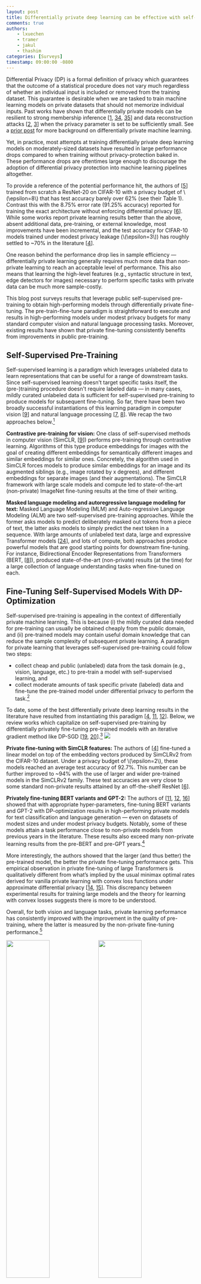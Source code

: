 ```yaml
---
layout: post
title: Differentially private deep learning can be effective with self-supervised models
comments: true
authors: 
    - lxuechen
    - tramer
    - jakul
    - thashim
categories: [Surveys]
timestamp: 09:00:00 -0800
---
```


Differential Privacy (DP) is a formal definition of privacy which guarantees that the outcome of a statistical procedure does not vary much regardless of whether an individual input is included or removed from the training dataset. 
This guarantee is desirable when we are tasked to train machine learning models on private datasets that should not memorize individual inputs. 
Past works have shown that differentially private models can be resilient to strong membership inference [[1](https://proceedings.mlr.press/v37/kairouz15.html), [34](https://ieeexplore.ieee.org/abstract/document/9519424), [35](https://proceedings.neurips.cc/paper/2020/hash/fc4ddc15f9f4b4b06ef7844d6bb53abf-Abstract.html)] and data reconstruction attacks [[2](https://www.usenix.org/conference/usenixsecurity19/presentation/carlini), [3](https://arxiv.org/abs/2201.12383)] when the privacy parameter is set to be sufficiently small. 
See a [prior post](https://differentialprivacy.org/how-to-deploy-ml-with-dp/) for more background on differentially private machine learning.

Yet, in practice, most attempts at training differentially private deep learning models on moderately-sized datasets have resulted in large performance drops compared to when training without privacy-protection baked in. 
These performance drops are oftentimes large enough to discourage the adoption of differential privacy protection into machine learning pipelines altogether. 

To provide a reference of the potential performance hit, the authors of [[5](https://arxiv.org/abs/2102.12677)] trained from scratch a ResNet-20 on CIFAR-10 with a privacy budget of \\\(\epsilon=8\\\) that has test accuracy barely over 62% (see their Table 1). 
Contrast this with the 8.75% error rate (91.25% accuracy) reported for training the exact architecture without enforcing differential privacy [[6](https://openaccess.thecvf.com/content_cvpr_2016/html/He_Deep_Residual_Learning_CVPR_2016_paper.html)]. 
While some works report private learning results better than the above, absent additional data, pre-training, or external knowledge, most improvements have been incremental, and the test accuracy for CIFAR-10 models trained under modest privacy leakage (\\\(\epsilon=3\\\)) has roughly settled to ~70% in the literature [[4](https://arxiv.org/abs/2011.11660)]. 

One reason behind the performance drop lies in sample efficiency — differentially private learning generally requires much more data than non-private learning to reach an acceptable level of performance. 
This also means that learning the high-level features (e.g., syntactic structure in text, edge detectors for images) necessary to perform specific tasks with private data can be much more sample-costly. 

This blog post surveys results that leverage public self-supervised pre-training to obtain high-performing models through differentially private fine-tuning.
The pre-train-fine-tune paradigm is straightforward to execute and results in high-performing models under modest privacy budgets for many standard computer vision and natural language processing tasks. 
Moreover, existing results have shown that private fine-tuning consistently benefits from improvements in public pre-training. 

## Self-Supervised Pre-Training

Self-supervised learning is a paradigm which leverages unlabeled data to learn representations that can be useful for a range of downstream tasks.
Since self-supervised learning doesn't target specific tasks itself, 
the (pre-)training procedure doesn't require labeled data — in many cases, mildly curated unlabeled data is sufficient for self-supervised pre-training to produce models for subsequent fine-tuning. 
So far, there have been two broadly successful instantiations of this learning paradigm in computer vision [[9](http://proceedings.mlr.press/v119/chen20j.html)] and natural language processing [[7](https://www.cs.ubc.ca/~amuham01/LING530/papers/radford2018improving.pdf), [8](https://arxiv.org/abs/1810.04805)]. 
We recap the two approaches below.[^1]

**Contrastive pre-training for vision:** 
One class of self-supervised methods in computer vision (SimCLR, [[9](http://proceedings.mlr.press/v119/chen20j.html)]) performs pre-training through contrastive learning. 
Algorithms of this type produce embeddings for images with the goal of creating different embeddings for semantically different images and similar embeddings for similar ones. 
Concretely, the algorithm used in SimCLR forces models to produce similar embeddings for an image and its augmented siblings (e.g., image rotated by x degrees), 
and different embeddings for separate images (and their augmentations). 
The SimCLR framework with large scale models and compute led to state-of-the-art (non-private) ImageNet fine-tuning results at the time of their writing. 

**Masked language modeling and autoregressive language modeling for text:** 
Masked Language Modeling (MLM) and Auto-regressive Language Modeling (ALM) are two self-supervised pre-training approaches. 
While the former asks models to predict deliberately masked out tokens from a piece of text, the latter asks models to simply predict the next token in a sequence. 
With large amounts of unlabeled text data, large and expressive Transformer models [[24](https://proceedings.neurips.cc/paper/2017/hash/3f5ee243547dee91fbd053c1c4a845aa-Abstract.html)], and lots of compute, both approaches produce powerful models that are good starting points for downstream fine-tuning. 
For instance, Bidirectional Encoder Representations from Transformers (BERT, [[8](https://arxiv.org/abs/1810.04805)]), produced state-of-the-art (non-private) results (at the time) for a large collection of language understanding tasks when fine-tuned on each. 

## Fine-Tuning Self-Supervised Models With DP-Optimization
Self-supervised pre-training is appealing in the context of differentially private machine learning. 
This is because (i) the mildly curated data needed for pre-training can usually be obtained cheaply from the public domain, and (ii) pre-trained models may contain useful domain knowledge that can reduce the sample complexity of subsequent private learning. 
A paradigm for private learning that leverages self-supervised pre-training could follow two steps:

- collect cheap and public (unlabeled) data from the task domain (e.g., vision, language, etc.) to pre-train a model with self-supervised learning, and
- collect moderate amounts of task specific private (labeled) data and fine-tune the pre-trained model under differential privacy to perform the task.[^2]

To date, some of the best differentially private deep learning results in the literature have resulted from instantiating this paradigm [[4](https://arxiv.org/abs/2011.11660), [11](https://arxiv.org/abs/2110.05679), [12](https://arxiv.org/abs/2110.06500)].
Below, we review works which capitalize on self-supervised pre-training by differentially privately fine-tuning pre-trained models with an iterative gradient method like DP-SGD [[19](https://dl.acm.org/doi/abs/10.1145/2976749.2978318), [20](https://ieeexplore.ieee.org/abstract/document/6736861)].[^3]
![](/images/fine-tuning-paradigm.png)

**Private fine-tuning with SimCLR features:** 
The authors of [[4](https://arxiv.org/abs/2011.11660)] fine-tuned a linear model on top of the embedding vectors produced by SimCLRv2 from the CIFAR-10 dataset. Under a privacy budget of \\\(\epsilon=2\\\), 
these models reached an average test accuracy of 92.7%. This number can be further improved to ~94% with the use of larger and wider pre-trained models in the SimCLRv2 family. 
These test accuracies are very close to some standard non-private results attained by an off-the-shelf ResNet [[6](https://openaccess.thecvf.com/content_cvpr_2016/html/He_Deep_Residual_Learning_CVPR_2016_paper.html)]. 

**Privately fine-tuning BERT variants and GPT-2:** 
The authors of [[11](https://arxiv.org/abs/2110.05679), [12](https://arxiv.org/abs/2110.06500), [16](http://proceedings.mlr.press/v139/yu21f.html)] showed that with appropriate hyper-parameters, fine-tuning BERT variants and GPT-2 with DP-optimization results in high-performing private models for text classification and language generation — even on datasets of modest sizes and under modest privacy budgets. 
Notably, some of these models attain a task performance close to non-private models from previous years in the literature. 
These results also exceed many non-private learning results from the pre-BERT and pre-GPT years.[^4]

More interestingly, the authors showed that the larger (and thus better) the pre-trained model, the better the private fine-tuning performance gets. 
This empirical observation in private fine-tuning of large Transformers is qualitatively different from what’s implied by the usual minimax optimal rates derived for vanilla private learning with convex loss functions under approximate differential privacy [[14](https://ieeexplore.ieee.org/abstract/document/6979031), [15](https://proceedings.neurips.cc/paper/2019/hash/3bd8fdb090f1f5eb66a00c84dbc5ad51-Abstract.html)]. 
This discrepancy between experimental results for training large models and the theory for learning with convex losses suggests there is more to be understood.

Overall, for both vision and language tasks, private learning performance has consistently improved with the improvement in the quality of pre-training, 
where the latter is measured by the non-private fine-tuning performance.[^5]

<p float="left">
  <img src="../images/figure1_classification.png" width="48%" />
  <img src="../images/figure1_generation.png" width="48%" /> 
  <caption>Figure 1: Privately fine-tuning better (and larger) pre-trained models lead to consistently improving performance for text classification and language generation. 
Left: text classification on MNLI [[25](https://arxiv.org/abs/1704.05426)]. Right: language generation on E2E [[26](https://arxiv.org/abs/1706.09254)].</caption>
</p>

## Conclusion and Outlook

We surveyed recent works in the literature that obtained highly performant private machine learning models leveraging self-supervised pre-training. 
Common to these results is the trend that the performance of private learning consistently improved with the quality of public pre-training. 
We therefore anticipate that the general paradigm may be useful in additional settings (e.g., federated learning) and tasks (e.g., private synthetic image generation), and lead to better private learning results. 

We have thus far assumed that the data for public pre-training can be cheaply obtained.
This, however, does not imply that determining whether a particular source of data is appropriate for public pre-training is an easy problem.
Using publicly available data is not necessarily risk-free in terms of privacy.
For instance, the authors of [[33](https://www.usenix.org/conference/usenixsecurity21/presentation/carlini-extracting)] were able to extract personally identifiable information from a GPT-2 model pre-trained on data scraped from the public internet.

Self-supervised pre-training has led to progress in private deep learning, but leveraging pre-trained models alone will not address several fundamental challenges to differentially private learning.
First and foremost, the datasets of machine learning tasks may be sampled from long-tailed distributions [[21](https://proceedings.neurips.cc/paper/2020/hash/1e14bfe2714193e7af5abc64ecbd6b46-Abstract.html)]. 
When privately trained on such datasets, a machine learning model may fail to acquire the learning signal necessary to perform accurate predictions for examples on the tail [[28](https://dl.acm.org/doi/abs/10.1145/3442188.3445934)] or from underrepresented (sub)populations [[29](https://proceedings.neurips.cc/paper/2019/hash/fc0de4e0396fff257ea362983c2dda5a-Abstract.html)]. 
Second, many machine learning problems are in a domain where public data (even unlabeled data) may be sparse, e.g., medical imaging. 
Developing refined versions of the pre-train-fine-tune approach for problems from these domains is an interesting avenue for future work.

Lastly, differential privacy as one specific definition of privacy may not capture all that’s desired for privacy in reality. 
For instance, while differentially private algorithms naturally give machine unlearning guarantees [[30](https://ieeexplore.ieee.org/abstract/document/9519428), [32](https://ieeexplore.ieee.org/abstract/document/7163042)], tailored unlearning algorithms tend to have higher capacities of unlearning [[31](https://proceedings.neurips.cc/paper/2021/hash/9627c45df543c816a3ddf2d8ea686a99-Abstract.html)].
In addition, what constitutes a record in the differential privacy framework can oftentimes be unclear. 
Inappropriately defined example boundaries can create correlated records which cause differential privacy guarantees to degrade [[22](https://arxiv.org/abs/1603.01508)].
Moreover, differential privacy guarantees won't directly prevent the inference of private data outside the original context [[23](https://heinonline.org/hol-cgi-bin/get_pdf.cgi?handle=hein.journals/washlr79&section=16)]. 
These are fundamental limitations of differential privacy which improvements to differentially private learning won't touch on.

[^1]: Authors of [[18](https://arxiv.org/abs/2108.07258)] framed these self-supervised models which are trained on broad data at scale that are adaptable to a wide range of downstream tasks as “foundation models”.

[^2]: The idea of privately fine-tuning a publicly pre-trained model certainly isn’t new. One of the first differentially private deep learning papers [[19](https://arxiv.org/abs/1607.00133)] considered an experiment which fine-tuned convolutional nets on CIFAR-10 which were pre-trained on CIFAR-100. Results on privately fine-tuning *self-supervised* models are, on the other hand, more recent. Covering these results is our main focus here.

[^3]: Blue and pink sphere avatars taken from [[18](https://arxiv.org/abs/2108.07258)]. Credit to [Drew A. Hudson](https://cs.stanford.edu/~dorarad/) for making these. 

[^4]: Hyper-parameters that work well for non-private learning typically aren't those that work best for differentially private learning [[27](https://openreview.net/pdf?id=rJg851rYwH)]. It’s crucial to use a large batch size, a small clipping norm, an appropriate learning rate, and a reasonably large number of training epochs to obtain the mentioned private learning results [[11](https://arxiv.org/abs/2110.05679)]. 

[^5]: Since the pre-training data for large language models are oftentimes collected through large scale web scraping (e.g., WebText), a common concern is that some training and test instances for downstream tasks may already appear in the pre-training data. Self-supervised pre-training therefore can give models an opportunity to “see” this data even before they are privately fine-tuned. Authors of [[17](https://d4mucfpksywv.cloudfront.net/better-language-models/language_models_are_unsupervised_multitask_learners.pdf)] confirmed that there is a 1-6% overlap between the test set of many natural language processing tasks and the pre-training data they collected (WebText); these common tasks, however, don't include those studied by authors of [[11](https://arxiv.org/abs/2110.05679)]. The numbers suggest a possibility that existing private fine-tuning results in the literature could be slightly inflated compared to when the pre-training data didn’t contain any instance for any downstream task for which evaluation was performed. 

## Acknowledgements

The authors thank Nicolas Papernot and Gautam Kamath for detailed feedback and edit suggestions. 

---

## References
[1] Rahman MA, Rahman T, Laganière R, Mohammed N, Wang Y. Membership Inference Attack against Differentially Private Deep Learning Model. Trans. Data Priv.. 2018 Apr 1;11(1):61-79.

[2] Carlini N, Liu C, Erlingsson Ú, Kos J, Song D. The secret sharer: Evaluating and testing unintended memorization in neural networks. In 28th USENIX Security Symposium (USENIX Security 19) 2019 (pp. 267-284).

[3] Guo C, Karrer B, Chaudhuri K, van der Maaten L. Bounding Training Data Reconstruction in Private (Deep) Learning. arXiv preprint arXiv:2201.12383. 2022 Jan 28.

[4] Tramer F, Boneh D. Differentially private learning needs better features (or much more data). arXiv preprint arXiv:2011.11660. 2020 Nov 23.

[5] Yu D, Zhang H, Chen W, Liu TY. Do not let privacy overbill utility: Gradient embedding perturbation for private learning. arXiv preprint arXiv:2102.12677. 2021 Feb 25.

[6] He K, Zhang X, Ren S, Sun J. Deep residual learning for image recognition. InProceedings of the IEEE conference on computer vision and pattern recognition 2016 (pp. 770-778).

[7] Radford A, Narasimhan K, Salimans T, Sutskever I. Improving language understanding by generative pre-training.

[8] Devlin J, Chang MW, Lee K, Toutanova K. Bert: Pre-training of deep bidirectional transformers for language understanding. arXiv preprint arXiv:1810.04805. 2018 Oct 11.

[9] Chen T, Kornblith S, Norouzi M, Hinton G. A simple framework for contrastive learning of visual representations. InInternational conference on machine learning 2020 Nov 21 (pp. 1597-1607). PMLR.

[10] Li XL, Liang P. Prefix-tuning: Optimizing continuous prompts for generation. arXiv preprint arXiv:2101.00190. 2021 Jan 1.

[11] Li X, Tramer F, Liang P, Hashimoto T. Large language models can be strong differentially private learners. arXiv preprint arXiv:2110.05679. 2021 Oct 12.

[12] Yu D, Naik S, Backurs A, Gopi S, Inan HA, Kamath G, Kulkarni J, Lee YT, Manoel A, Wutschitz L, Yekhanin S. Differentially private fine-tuning of language models. arXiv preprint arXiv:2110.06500. 2021 Oct 13.

[13] Liu Y, Ott M, Goyal N, Du J, Joshi M, Chen D, Levy O, Lewis M, Zettlemoyer L, Stoyanov V. Roberta: A robustly optimized bert pretraining approach. arXiv preprint arXiv:1907.11692. 2019 Jul 26.

[14] Bassily R, Smith A, Thakurta A. Private empirical risk minimization: Efficient algorithms and tight error bounds. In2014 IEEE 55th Annual Symposium on Foundations of Computer Science 2014 Oct 18 (pp. 464-473). IEEE.

[15] Bassily R, Feldman V, Talwar K, Guha Thakurta A. Private stochastic convex optimization with optimal rates. Advances in Neural Information Processing Systems. 2019;32.

[16] Yu D, Zhang H, Chen W, Yin J, Liu TY. Large scale private learning via low-rank reparametrization. InInternational Conference on Machine Learning 2021 Jul 1 (pp. 12208-12218). PMLR.

[17] Radford A, Wu J, Child R, Luan D, Amodei D, Sutskever I. Language models are unsupervised multitask learners. OpenAI blog. 2019 Feb 24;1(8):9.

[18] Bommasani R, Hudson DA, Adeli E, Altman R, Arora S, von Arx S, Bernstein MS, Bohg J, Bosselut A, Brunskill E, Brynjolfsson E, et al. On the opportunities and risks of foundation models. arXiv preprint arXiv:2108.07258. 2021 Aug 16.

[19] Abadi M, Chu A, Goodfellow I, McMahan HB, Mironov I, Talwar K, Zhang L. Deep learning with differential privacy. InProceedings of the 2016 ACM SIGSAC conference on computer and communications security 2016 Oct 24 (pp. 308-318).

[20] Song S, Chaudhuri K, Sarwate AD. Stochastic gradient descent with differentially private updates. In2013 IEEE Global Conference on Signal and Information Processing 2013 Dec 3 (pp. 245-248). IEEE.

[21] Feldman V, Zhang C. What neural networks memorize and why: Discovering the long tail via influence estimation. Advances in Neural Information Processing Systems. 2020;33:2881-91.

[22] Ghosh A, Kleinberg R. Inferential privacy guarantees for differentially private mechanisms. arXiv preprint arXiv:1603.01508. 2016 Mar 4.

[23] Nissenbaum H. Privacy as contextual integrity. Wash. L. Rev.. 2004;79:119.

[24] Vaswani A, Shazeer N, Parmar N, Uszkoreit J, Jones L, Gomez AN, Kaiser Ł, Polosukhin I. Attention is all you need. Advances in neural information processing systems. 2017;30.

[25] Williams A, Nangia N, Bowman SR. A broad-coverage challenge corpus for sentence understanding through inference. arXiv preprint arXiv:1704.05426. 2017 Apr 18.

[26] Novikova J, Dušek O, Rieser V. The E2E dataset: New challenges for end-to-end generation. arXiv preprint arXiv:1706.09254. 2017 Jun 28.

[27] Papernot N, Chien S, Song S, Thakurta A, Erlingsson U. Making the shoe fit: Architectures, initializations, and tuning for learning with privacy.

[28] Suriyakumar VM, Papernot N, Goldenberg A, Ghassemi M. Chasing your long tails: Differentially private prediction in health care settings. InProceedings of the 2021 ACM Conference on Fairness, Accountability, and Transparency 2021 Mar 3 (pp. 723-734).

[29] Bagdasaryan E, Poursaeed O, Shmatikov V. Differential privacy has disparate impact on model accuracy. Advances in Neural Information Processing Systems. 2019;32.

[30] Bourtoule L, Chandrasekaran V, Choquette-Choo CA, Jia H, Travers A, Zhang B, Lie D, Papernot N. Machine unlearning. In2021 IEEE Symposium on Security and Privacy (SP) 2021 May 24 (pp. 141-159). IEEE.

[31] Sekhari A, Acharya J, Kamath G, Suresh AT. Remember what you want to forget: Algorithms for machine unlearning. Advances in Neural Information Processing Systems. 2021 Dec 6;34.

[32] Cao Y, Yang J. Towards making systems forget with machine unlearning. In2015 IEEE Symposium on Security and Privacy 2015 May 17 (pp. 463-480). IEEE.

[33] Carlini N, Tramer F, Wallace E, Jagielski M, Herbert-Voss A, Lee K, Roberts A, Brown T, Song D, Erlingsson U, Oprea A. Extracting training data from large language models. In30th USENIX Security Symposium (USENIX Security 21) 2021 (pp. 2633-2650).

[34] Nasr M, Songi S, Thakurta A, Papemoti N, Carlin N. Adversary instantiation: Lower bounds for differentially private machine learning. In2021 IEEE Symposium on Security and Privacy (SP) 2021 May 24 (pp. 866-882). IEEE.

[35] Jagielski M, Ullman J, Oprea A. Auditing differentially private machine learning: How private is private sgd?. Advances in Neural Information Processing Systems. 2020;33:22205-16.

